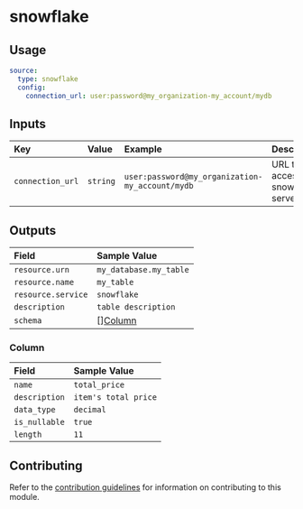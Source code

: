 # snowflake

## Usage

```yaml
source:
  type: snowflake
  config:
    connection_url: user:password@my_organization-my_account/mydb
```

## Inputs

| Key | Value | Example | Description |    |
| :-- | :---- | :------ | :---------- | :- |
| `connection_url` | `string` | `user:password@my_organization-my_account/mydb` | URL to access the snowflake server | *required* |

## Outputs

| Field | Sample Value |
| :---- | :---- |
| `resource.urn` | `my_database.my_table` |
| `resource.name` | `my_table` |
| `resource.service` | `snowflake` |
| `description` | `table description` |
| `schema` | [][Column](#column) |

### Column

| Field | Sample Value |
| :---- | :---- |
| `name` | `total_price` |
| `description` | `item's total price` |
| `data_type` | `decimal` |
| `is_nullable` | `true` |
| `length` | `11` |

## Contributing

Refer to the [contribution guidelines](../../../docs/contribute/guide.md#adding-a-new-extractor) for information on contributing to this module.
